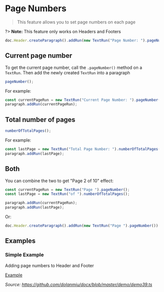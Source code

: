 # Page Numbers

> This feature allows you to set page numbers on each page

?> **Note:** This feature only works on Headers and Footers

```ts
doc.Header.createParagraph().addRun(new TextRun("Page Number: ").pageNumber()).addRun(new TextRun("to ").numberOfTotalPages());
```

## Current page number

To get the current page number, call the `.pageNumber()` method on a `TextRun`. Then add the newly created `TextRun` into a paragraph

```ts
pageNumber();
```

For example:

```ts
const currentPageRun = new TextRun("Current Page Number: ").pageNumber();
paragraph.addRun(currentPageRun);
```

## Total number of pages

```ts
numberOfTotalPages();
```

For example:

```ts
const lastPage = new TextRun("Total Page Number: ").numberOfTotalPages();
paragraph.addRun(lastPage);
```


## Both

You can combine the two to get "Page 2 of 10" effect:

```ts
const currentPageRun = new TextRun("Page ").pageNumber();
const lastPage = new TextRun("of ").numberOfTotalPages();

paragraph.addRun(currentPageRun);
paragraph.addRun(lastPage);
```

Or:

```ts
doc.Header.createParagraph().addRun(new TextRun("Page ").pageNumber()).addRun(new TextRun("of ").numberOfTotalPages());
```

## Examples

### Simple Example

Adding page numbers to Header and Footer

[Example](https://raw.githubusercontent.com/dolanmiu/docx/master/demo/demo39.ts ':include')

_Source: https://github.com/dolanmiu/docx/blob/master/demo/demo39.ts_
